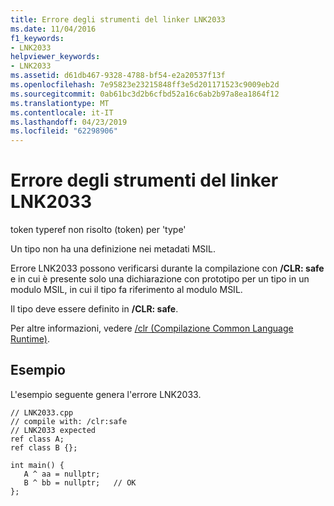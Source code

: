 ```yaml
---
title: Errore degli strumenti del linker LNK2033
ms.date: 11/04/2016
f1_keywords:
- LNK2033
helpviewer_keywords:
- LNK2033
ms.assetid: d61db467-9328-4788-bf54-e2a20537f13f
ms.openlocfilehash: 7e95823e23215848ff3e5d201171523c9009eb2d
ms.sourcegitcommit: 0ab61bc3d2b6cfbd52a16c6ab2b97a8ea1864f12
ms.translationtype: MT
ms.contentlocale: it-IT
ms.lasthandoff: 04/23/2019
ms.locfileid: "62298906"
---
```

# <a name="linker-tools-error-lnk2033"></a>Errore degli strumenti del linker LNK2033

token typeref non risolto (token) per 'type'

Un tipo non ha una definizione nei metadati MSIL.

Errore LNK2033 possono verificarsi durante la compilazione con **/CLR: safe** e in cui è presente solo una dichiarazione con prototipo per un tipo in un modulo MSIL, in cui il tipo fa riferimento al modulo MSIL.

Il tipo deve essere definito in **/CLR: safe**.

Per altre informazioni, vedere [/clr (Compilazione Common Language Runtime)](../../build/reference/clr-common-language-runtime-compilation.md).

## <a name="example"></a>Esempio

L'esempio seguente genera l'errore LNK2033.

```
// LNK2033.cpp
// compile with: /clr:safe
// LNK2033 expected
ref class A;
ref class B {};

int main() {
   A ^ aa = nullptr;
   B ^ bb = nullptr;   // OK
};
```